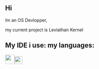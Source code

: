 ## Hi

Im an OS Devlopper,

my current project is Leviathan Kernel

## My IDE i use: my languages:
<img src="https://img2.freepng.fr/20180326/pcw/kisspng-visual-studio-code-microsoft-visual-studio-source-notice-5ab888a49bf4e3.9400538815220430446388.jpg" width="30"><img src="https://camo.githubusercontent.com/ea9a79dc6074706bc257792c4faafc3840444c53b9edfb91b171e24f1af56cdf/68747470733a2f2f63646e2e69636f6e73636f75742e636f6d2f69636f6e2f667265652f706e672d3531322f6672616e63652d666c61672d636f756e7472792d6e6174696f6e2d656d706972652d33363031312e706e67" width="25">
